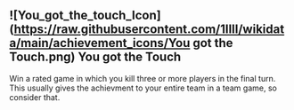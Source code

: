 ## ![You_got_the_touch_Icon](https://raw.githubusercontent.com/1IlIl/wikidata/main/achievement_icons/You got the Touch.png) You got the Touch


Win a rated game in which you kill three or more players in the final turn. This usually gives the achievment to your entire team in a team game, so consider that.
